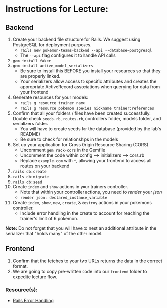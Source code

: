 # Instructions for Lecture:


## Backend

1. Create your backend file structure for Rails. We suggest using PostgreSQL for deployment purposes. 
    - `rails new pokemon-teams-backend --api --database=postgresql`
    - The `--api` flag configures it to handle API calls
2. `gem install faker`
3. `gem install active_model_serializers`
    - Be sure to install this BEFORE you install your resources so that they are properly linked.
    - Your serializers allow access to specific attributes and creates the appropriate ActiveRecord associations when querying for data from your frontend
4. Generate resources for your models:
    - `rails g resource trainer name`
    - `rails g resource pokemon species nickname trainer:references`
5. Confirm that all your folders / files have been created successfully. Double check `seeds.rb`, `routes.rb`, controllers folder, models folder, and serializers folder.
    - You will have to create seeds for the database (provided by the lab's README)
    - Be sure to check for relationships in the models
6. Set up your application for Cross Origin Resource Sharing (CORS)
    - Uncomment `gem rack-cors` in the Gemfile
    - Uncomment the code within config --> initializers --> cors.rb
    - Replace `example.com` with `*`, allowing your frontend to access all routes on your backend
7. `rails db:create`
8. `rails db:migrate`
9. `rails db:seed`
10. Create `index` and `show` actions in your trainers controller.
    - Note that within your controller actions, you need to _render_ your _json_
    - `render json: declared_instance_variable`
11. Create `index`, `show`, `new`, `create`, & `destroy` actions in your pokemons controller.
    - Include error handling in the create to account for reaching the trainer's limit of 6 pokemon.

**Note:** Do not forget that you will have to nest an additional attribute in the serializer that "holds many" of the other model.


## Frontend

1. Confirm that the fetches to your two URLs returns the data in the correct format.
2. We are going to copy pre-written code into our `frontend` folder to expedite lecture flow.


### Resource(s):

 - [Rails Error Handling](https://www.thegreatcodeadventure.com/rails-api-painless-error-handling-and-rendering-2/)